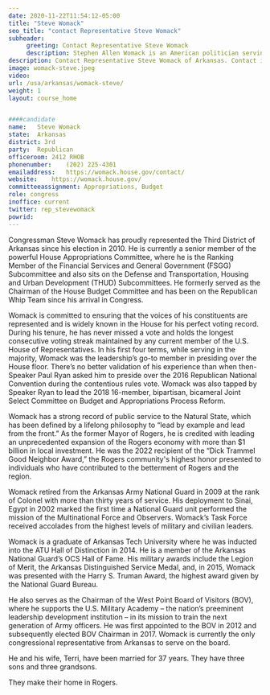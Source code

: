 ```yaml
---
date: 2020-11-22T11:54:12-05:00
title: "Steve Womack"
seo_title: "contact Representative Steve Womack"
subheader:
     greeting: Contact Representative Steve Womack 
     description: Stephen Allen Womack is an American politician serving as the U.S. Representative for Arkansas's 3rd congressional district since 2011. A member of the Republican Party, he was mayor of Rogers, Arkansas prior to his congressional tenure.
description: Contact Representative Steve Womack of Arkansas. Contact information for Steve Womack includes email address, phone number, and mailing address.
image: womack-steve.jpeg
video: 
url: /usa/arkansas/womack-steve/
weight: 1
layout: course_home


####candidate
name:	Steve Womack
state:	Arkansas
district: 3rd
party:	Republican
officeroom:	2412 RHOB
phonenumber:	(202) 225-4301
emailaddress:	https://womack.house.gov/contact/
website:	https://womack.house.gov/
committeeassignment: Appropriations, Budget
role: congress
inoffice: current
twitter: rep_stevewomack
powrid: 
---
```


Congressman Steve Womack has proudly represented the Third District of Arkansas since his election in 2010. He is currently a senior member of the powerful House Appropriations Committee, where he is the Ranking Member of the Financial Services and General Government (FSGG) Subcommittee and also sits on the Defense and Transportation, Housing and Urban Development (THUD) Subcommittees. He formerly served as the Chairman of the House Budget Committee and has been on the Republican Whip Team since his arrival in Congress.

Womack is committed to ensuring that the voices of his constituents are represented and is widely known in the House for his perfect voting record. During his tenure, he has never missed a vote and holds the longest consecutive voting streak maintained by any current member of the U.S. House of Representatives. In his first four terms, while serving in the majority, Womack was the leadership’s go-to member in presiding over the House floor. There’s no better validation of his experience than when then-Speaker Paul Ryan asked him to preside over the 2016 Republican National Convention during the contentious rules vote. Womack was also tapped by Speaker Ryan to lead the 2018 16-member, bipartisan, bicameral Joint Select Committee on Budget and Appropriations Process Reform.

Womack has a strong record of public service to the Natural State, which has been defined by a lifelong philosophy to “lead by example and lead from the front.” As the former Mayor of Rogers, he is credited with leading an unprecedented expansion of the Rogers economy with more than $1 billion in local investment. He was the 2022 recipient of the “Dick Trammel Good Neighbor Award,” the Rogers community's highest honor presented to individuals who have contributed to the betterment of Rogers and the region.

Womack retired from the Arkansas Army National Guard in 2009 at the rank of Colonel with more than thirty years of service. His deployment to Sinai, Egypt in 2002 marked the first time a National Guard unit performed the mission of the Multinational Force and Observers. Womack’s Task Force received accolades from the highest levels of military and civilian leaders.

Womack is a graduate of Arkansas Tech University where he was inducted into the ATU Hall of Distinction in 2014. He is a member of the Arkansas National Guard’s OCS Hall of Fame. His military awards include the Legion of Merit, the Arkansas Distinguished Service Medal, and, in 2015, Womack was presented with the Harry S. Truman Award, the highest award given by the National Guard Bureau.

He also serves as the Chairman of the West Point Board of Visitors (BOV), where he supports the U.S. Military Academy – the nation’s preeminent leadership development institution – in its mission to train the next generation of Army officers. He was first appointed to the BOV in 2012 and subsequently elected BOV Chairman in 2017. Womack is currently the only congressional representative from Arkansas to serve on the board.

He and his wife, Terri, have been married for 37 years. They have three sons and three grandsons.

They make their home in Rogers.